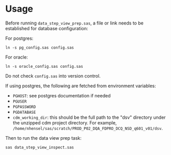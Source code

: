 # Usage
 
Before running `data_step_view_prep.sas`, a file or link needs to be established for database configuration:

For postgres:

```
ln -s pg_config.sas config.sas
```

For oracle:

```
ln -s oracle_config.sas config.sas
```

Do not check `config.sas` into version control.

If using postgres, the following are fetched from environment variables:

- `PGHOST`: see postgres documentation if needed
- `PGUSER`
- `PGPASSWORD`
- `PGDATABASE`
- `cdm_working_dir`: this should be the full path to the "dsv" directory under the unzipped cdm project directory.  For example, `/home/nhensel/sas/scratch/PROD_P02_DQA_FDPRO_DCQ_NSD_q601_v01/dsv`.

Then to run the data view prep task:

```
sas data_step_view_inspect.sas
```
